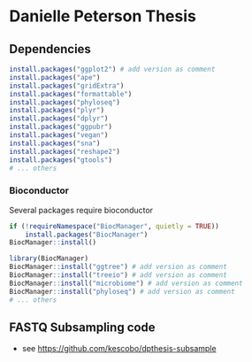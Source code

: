 # Danielle Peterson Thesis

## Dependencies

```R
install.packages("ggplot2") # add version as comment
install.packages("ape")
install.packages("gridExtra")
install.packages("formattable")
install.packages("phyloseq")
install.packages("plyr")
install.packages("dplyr")
install.packages("ggpubr")
install.packages("vegan")
install.packages("sna")
install.packages("reshape2")
install.packages("gtools")
# ... others
```

### Bioconductor

Several packages require bioconductor

```R
if (!requireNamespace("BiocManager", quietly = TRUE))
    install.packages("BiocManager")
BiocManager::install()
```

```R
library(BiocManager)
BiocManager::install("ggtree") # add version as comment
BiocManager::install("treeio") # add version as comment
BiocManager::install("microbiome") # add version as comment
BiocManager::install("phyloseq") # add version as comment
# ... others
```


## FASTQ Subsampling code

- see https://github.com/kescobo/dpthesis-subsample